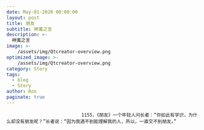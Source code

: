 ```yaml
---
date: May-01-2020 00:00:00
layout: post
title: 朋友
subtitle: 神寓之言
description: >-
  神寓之言
image: >-
    /assets/img/Qtcreator-overview.png
optimized_image: >-
    /assets/img/Qtcreator-overview.png
category: Story
tags:
  - blog
  - Story
author: Ron
paginate: true
---
```


							　　1155，《朋友》一个年轻人问长者：“你如此有学识，为什么却没有朋友呢？”长者说：“因为我遇不到能理解我的人，所以，一直交不到朋友。”
							
							
						